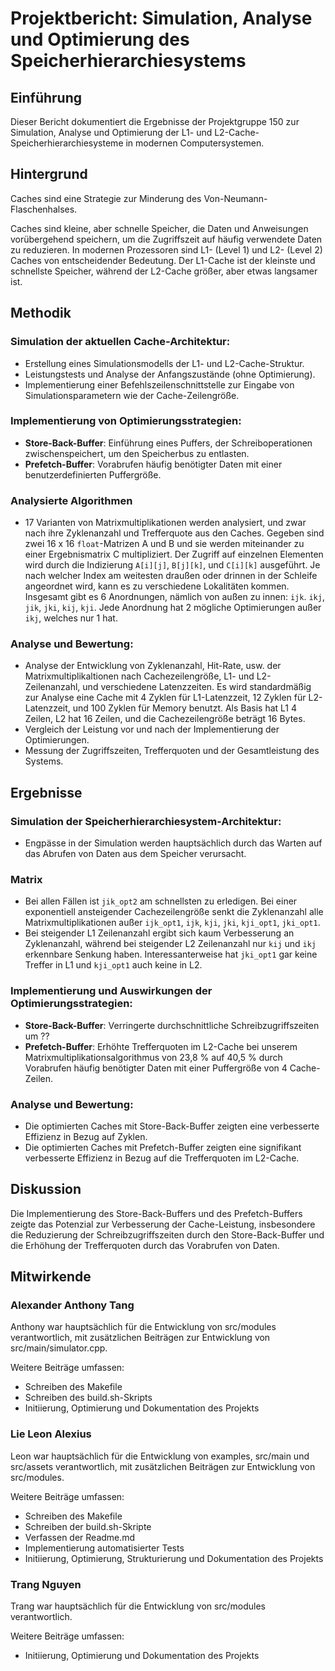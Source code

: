 # Projektbericht: Simulation, Analyse und Optimierung des Speicherhierarchiesystems

## Einführung
Dieser Bericht dokumentiert die Ergebnisse der Projektgruppe 150 zur Simulation, Analyse und Optimierung der L1- und L2-Cache-Speicherhierarchiesysteme in modernen Computersystemen.

## Hintergrund
Caches sind eine Strategie zur Minderung des Von-Neumann-Flaschenhalses.

Caches sind kleine, aber schnelle Speicher, die Daten und Anweisungen vorübergehend speichern, um die Zugriffszeit auf häufig verwendete Daten zu reduzieren. In modernen Prozessoren sind L1- (Level 1) und L2- (Level 2) Caches von entscheidender Bedeutung. Der L1-Cache ist der kleinste und schnellste Speicher, während der L2-Cache größer, aber etwas langsamer ist.

## Methodik
### Simulation der aktuellen Cache-Architektur:
- Erstellung eines Simulationsmodells der L1- und L2-Cache-Struktur.
- Leistungstests und Analyse der Anfangszustände (ohne Optimierung).
- Implementierung einer Befehlszeilenschnittstelle zur Eingabe von Simulationsparametern wie der Cache-Zeilengröße.

### Implementierung von Optimierungsstrategien:
- **Store-Back-Buffer**: Einführung eines Puffers, der Schreiboperationen zwischenspeichert, um den Speicherbus zu entlasten.
- **Prefetch-Buffer**: Vorabrufen häufig benötigter Daten mit einer benutzerdefinierten Puffergröße.

### Analysierte Algorithmen
- 17 Varianten von Matrixmultiplikationen werden analysiert, und zwar nach ihre Zyklenanzahl und Trefferquote aus den Caches. Gegeben sind zwei 16 x 16 `float`-Matrizen A und B und sie werden miteinander zu einer Ergebnismatrix C multipliziert. Der Zugriff auf einzelnen Elementen wird durch die Indizierung `A[i][j]`, `B[j][k]`, und `C[i][k]` ausgeführt. Je nach welcher Index am weitesten draußen oder drinnen in der Schleife angeordnet wird, kann es zu verschiedene Lokalitäten kommen. Insgesamt gibt es 6 Anordnungen, nämlich von außen zu innen: `ijk`. `ikj`, `jik`, `jki`, `kij`, `kji`. Jede Anordnung hat 2 mögliche Optimierungen außer `ikj`, welches nur 1 hat.

### Analyse und Bewertung:
- Analyse der Entwicklung von Zyklenanzahl, Hit-Rate, usw. der Matrixmultiplikaltionen nach Cachezeilengröße, L1- und L2- Zeilenanzahl, und verschiedene Latenzzeiten.  Es wird standardmäßig zur Analyse eine Cache mit 4 Zyklen für L1-Latenzzeit, 12 Zyklen für L2-Latenzzeit, und 100 Zyklen für Memory benutzt. Als Basis hat L1 4 Zeilen, L2 hat 16 Zeilen, und die Cachezeilengröße beträgt 16 Bytes.
- Vergleich der Leistung vor und nach der Implementierung der Optimierungen.
- Messung der Zugriffszeiten, Trefferquoten und der Gesamtleistung des Systems.

## Ergebnisse
### Simulation der Speicherhierarchiesystem-Architektur:
- Engpässe in der Simulation werden hauptsächlich durch das Warten auf das Abrufen von Daten aus dem Speicher verursacht.

### Matrix
- Bei allen Fällen ist `jik_opt2` am schnellsten zu erledigen. Bei einer exponentiell ansteigender Cachezeilengröße senkt die Zyklenanzahl alle Matrixmultiplikationen außer `ijk_opt1`, `ijk`, `kji`, `jki`, `kji_opt1`, `jki_opt1`.
- Bei steigender L1 Zeilenanzahl ergibt sich kaum Verbesserung an Zyklenanzahl, während bei steigender L2 Zeilenanzahl nur `kij` und `ikj` erkennbare Senkung haben. Interessanterweise hat `jki_opt1` gar keine Treffer in L1 und `kji_opt1` auch keine in L2.

### Implementierung und Auswirkungen der Optimierungsstrategien:
- **Store-Back-Buffer**: Verringerte durchschnittliche Schreibzugriffszeiten um ??
- **Prefetch-Buffer**: Erhöhte Trefferquoten im L2-Cache bei unserem Matrixmultiplikationsalgorithmus von 23,8 % auf 40,5 % durch Vorabrufen häufig benötigter Daten mit einer Puffergröße von 4 Cache-Zeilen.

### Analyse und Bewertung:
- Die optimierten Caches mit Store-Back-Buffer zeigten eine verbesserte Effizienz in Bezug auf Zyklen.
- Die optimierten Caches mit Prefetch-Buffer zeigten eine signifikant verbesserte Effizienz in Bezug auf die Trefferquoten im L2-Cache.

## Diskussion
Die Implementierung des Store-Back-Buffers und des Prefetch-Buffers zeigte das Potenzial zur Verbesserung der Cache-Leistung, insbesondere die Reduzierung der Schreibzugriffszeiten durch den Store-Back-Buffer und die Erhöhung der Trefferquoten durch das Vorabrufen von Daten.

## Mitwirkende
### Alexander Anthony Tang
Anthony war hauptsächlich für die Entwicklung von src/modules verantwortlich, mit zusätzlichen Beiträgen zur Entwicklung von src/main/simulator.cpp.

Weitere Beiträge umfassen:
- Schreiben des Makefile
- Schreiben des build.sh-Skripts
- Initiierung, Optimierung und Dokumentation des Projekts

### Lie Leon Alexius
Leon war hauptsächlich für die Entwicklung von examples, src/main und src/assets verantwortlich, mit zusätzlichen Beiträgen zur Entwicklung von src/modules.

Weitere Beiträge umfassen:
- Schreiben des Makefile
- Schreiben der build.sh-Skripte
- Verfassen der Readme.md
- Implementierung automatisierter Tests
- Initiierung, Optimierung, Strukturierung und Dokumentation des Projekts

### Trang Nguyen
Trang war hauptsächlich für die Entwicklung von src/modules verantwortlich.

Weitere Beiträge umfassen:
- Initiierung, Optimierung und Dokumentation des Projekts

